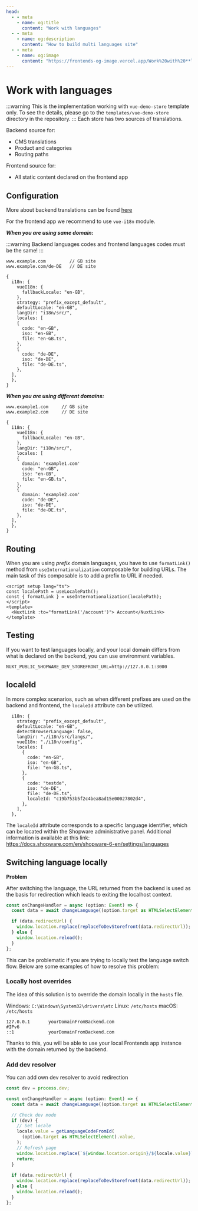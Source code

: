 ```yaml
---
head:
  - - meta
    - name: og:title
      content: "Work with languages"
  - - meta
    - name: og:description
      content: "How to build multi languages site"
  - - meta
    - name: og:image
      content: "https://frontends-og-image.vercel.app/Work%20with%20**languages**.png?fontSize=150px"
---
```


# Work with languages

:::warning
This is the implementation working with `vue-demo-store` template only. To see the details, please go to the `templates/vue-demo-store` directory in the repository.
:::
Each store has two sources of translations.

Backend source for:

- CMS translations
- Product and categories
- Routing paths

Frontend source for:

- All static content declared on the frontend app

## Configuration

More about backend translations can be found [here](https://docs.shopware.com/en/shopware-6-en/tutorials-and-faq/translations)

For the frontend app we recommend to use `vue-i18n` module.

**_When you are using same domain:_**

:::warning
Backend languages codes and frontend languages codes must be the same!
:::

```
www.example.com         // GB site
www.example.com/de-DE   // DE site
```

```
{
  i18n: {
    vueI18n: {
      fallbackLocale: "en-GB",
    },
    strategy: "prefix_except_default",
    defaultLocale: "en-GB",
    langDir: "i18n/src/",
    locales: [
    {
      code: "en-GB",
      iso: "en-GB",
      file: "en-GB.ts",
    },
    {
      code: "de-DE",
      iso: "de-DE",
      file: "de-DE.ts",
    },
  ],
  },
}
```

**_When you are using different domains:_**

```
www.example1.com     // GB site
www.example2.com     // DE site
```

```
{
  i18n: {
    vueI18n: {
      fallbackLocale: "en-GB",
    },
    langDir: "i18n/src/",
    locales: [
    {
      domain: 'example1.com'
      code: "en-GB",
      iso: "en-GB",
      file: "en-GB.ts",
    },
    {
      domain: 'example2.com'
      code: "de-DE",
      iso: "de-DE",
      file: "de-DE.ts",
    },
  ],
  },
}
```

## Routing

When you are using _prefix_ domain languages, you have to use `formatLink()` method from `useInternationalization` composable for building URLs.
The main task of this composable is to add a prefix to URL if needed.

```vue
<script setup lang="ts">
const localePath = useLocalePath();
const { formatLink } = useInternationalization(localePath);
</script>
<template>
  <NuxtLink :to="formatLink('/account')"> Account</NuxtLink>
</template>
```

## Testing

If you want to test languages locally, and your local domain differs from what is declared on the backend, you can use environment variables.

```
NUXT_PUBLIC_SHOPWARE_DEV_STOREFRONT_URL=http://127.0.0.1:3000
```

## localeId

In more complex scenarios, such as when different prefixes are used on the backend and frontend, the `localeId` attribute can be utilized.

```
  i18n: {
    strategy: "prefix_except_default",
    defaultLocale: "en-GB",
    detectBrowserLanguage: false,
    langDir: "./i18n/src/langs/",
    vueI18n: "./i18n/config",
    locales: [
      {
        code: "en-GB",
        iso: "en-GB",
        file: "en-GB.ts",
      },
      {
        code: "testde",
        iso: "de-DE",
        file: "de-DE.ts",
        localeId: "c19b753b5f2c4bea8ad15e00027802d4",
      },
    ],
  },
```

The `localeId` attribute corresponds to a specific language identifier, which can be located within the Shopware administrative panel. Additional information is available at this link: https://docs.shopware.com/en/shopware-6-en/settings/languages

## Switching language locally

**Problem**

After switching the language, the URL returned from the backend is used as the basis for redirection which leads to exiting the localhost context.

```typescript
const onChangeHandler = async (option: Event) => {
  const data = await changeLanguage((option.target as HTMLSelectElement).value);

  if (data.redirectUrl) {
    window.location.replace(replaceToDevStorefront(data.redirectUrl));
  } else {
    window.location.reload();
  }
};
```

This can be problematic if you are trying to locally test the language switch flow. Below are some examples of how to resolve this problem:

### Locally host overrides
The idea of this solution is to override the domain locally in the `hosts` file.

Windows: `C:\Windows\System32\drivers\etc`
Linux: `/etc/hosts`
macOS: `/etc/hosts`

```
127.0.0.1       yourDomainFromBackend.com
#IPv6
::1             yourDomainFromBackend.com
```

Thanks to this, you will be able to use your local Frontends app instance with the domain returned by the backend.

### Add dev resolver

You can add own dev resolver to avoid redirection

```typescript
const dev = process.dev;

const onChangeHandler = async (option: Event) => {
  const data = await changeLanguage((option.target as HTMLSelectElement).value);

  // Check dev mode
  if (dev) {
    // Set locale
    locale.value = getLanguageCodeFromId(
      (option.target as HTMLSelectElement).value,
    );
    // Refresh page
    window.location.replace(`${window.location.origin}/${locale.value}`);
    return;
  }
  
  if (data.redirectUrl) {
    window.location.replace(replaceToDevStorefront(data.redirectUrl));
  } else {
    window.location.reload();
  }
};
```